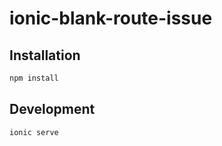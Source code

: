 # ionic-blank-route-issue

## Installation
```javascript
npm install
```


## Development
```javascript
ionic serve
```
